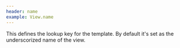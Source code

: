```yaml
---
header: name
example: View.name
---
```


This defines the lookup key for the template. By default it's set as the underscorized name of the view.

